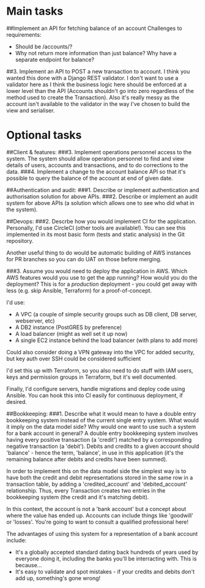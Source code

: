 Main tasks
===
##Implement an API for fetching balance of an account
Challenges to requirements:
* Should be /accounts/?
* Why not return more information than just balance? Why have a separate endpoint for balance?

##3. Implement an API to POST a new transaction to account.
I think you wanted this done with a Django REST validator. I don't want to use a validator here as I think the business logic here should be enforced at a lower level than the API (Accounts shouldn't go into zero regardless of the method used to create the Transaction). Also it's really messy as the account isn't available to the validator in the way I've chosen to build the view and serialiser.


Optional tasks
===

##Client & features:
###3. Implement operations personnel access to the system. The system should allow operation personnel to find and view details of users, accounts and transactions, and to do corrections to the data.
###4. Implement a change to the account balance API so that it's possible to query the balance of the account at end of given date.

##Authentication and audit:
###1. Describe or implement authentication and authorisation solution for above APIs.
###2. Describe or implement an audit system for above APIs (a solution which allows one to see who did what in the system).

##Devops:
###2. Descrbe how you would implement CI for the application.
Personally, I'd use CircleCI (other tools are available!). You can see this implemented in its most basic form (tests and static analysis) in the Git repository.

Another useful thing to do would be automatic building of AWS instances for PR branches so you can do UAT on those before merging.

###3. Assume you would need to deploy the application in AWS. Which AWS features would you use to get the app running? How would you do the deployment?
This is for a *production* deployment - you could get away with less (e.g. skip Ansible, Terraform) for a proof-of-concept.

I'd use:
* A VPC (a couple of simple security groups such as DB client, DB server, webserver, etc)
* A DB2 instance (PostGRES by preference)
* A load balancer (might as well set it up now)
* A single EC2 instance behind the load balancer (with plans to add more)

Could also consider doing a VPN gateway into the VPC for added security, but key auth over SSH could be considered sufficient

I'd set this up with Terraform, so you also need to do stuff with IAM users, keys and permission groups in Terraform, but it's well documented.

Finally, I'd configure servers, handle migrations and deploy code using Ansible. You can hook this into CI easily for continuous deployment, if desired.

##Bookkeeping:
###1. Describe what it would mean to have a double entry bookkeeping system instead of the current single entry system. What would it imply on the data model side? Why would one want to use such a system for a bank account in general?
A double entry bookkeeping system involves having every positive transaction (a 'credit') matched by a corresponding negative transaction (a 'debit'). Debits and credits to a given account should 'balance' - hence the term, 'balance', in use in this application (it's the remaining balance after debits and credits have been summed).

In order to implement this on the data model side the simplest way is to have both the credit and debit representations stored in the same row in a transaction table, by adding a 'credited_account' and 'debited_account' relationship. Thus, every Transaction creates two entries in the bookkeeping system (the credit and it's matching debit).

In this context, the account is not a 'bank account' but a concept about where the value has ended up. Accounts can include things like 'goodwill' or 'losses'. You're going to want to consult a qualified professional here!

The advantages of using this system for a representation of a bank account include:

* It's a globally accepted standard dating back hundreds of years used by everyone doing it, including the banks you'll be interracting with. This is because...
* It's easy to validate and spot mistakes - if your credits and debits don't add up, something's gone wrong!